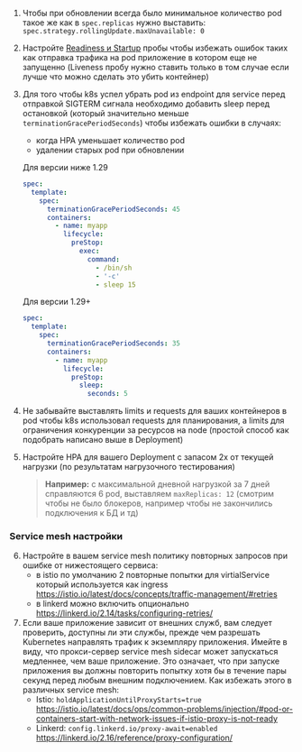 1. Чтобы при обновлении всегда было минимальное количество pod такое же как в `spec.replicas` нужно выставить: `spec.strategy.rollingUpdate.maxUnavailable: 0`
2. Настройте [Readiness и Startup](https://kubernetes.io/docs/tasks/configure-pod-container/configure-liveness-readiness-startup-probes/) пробы чтобы избежать ошибок таких как отправка трафика на pod приложение в котором еще не запущенно (Liveness пробу нужно ставить только в том случае если лучше что можно сделать это убить контейнер)
3. Для того чтобы k8s успел убрать pod из endpoint для service перед отправкой SIGTERM сигнала необходимо добавить sleep перед остановкой (который значительно меньше `terminationGracePeriodSeconds`) чтобы избежать ошибки в случаях:
   - когда HPA уменьшает количество pod 
   - удалении старых pod при обновлении

   Для версии ниже 1.29
    ```yaml
    spec:
      template:
        spec:
          terminationGracePeriodSeconds: 45
          containers:
            - name: myapp
              lifecycle:
                preStop:
                  exec:
                    command:
                      - /bin/sh
                      - '-c'
                      - sleep 15
    ```
    Для версии 1.29+
    ```yaml
    spec:
      template:
        spec:
          terminationGracePeriodSeconds: 35
          containers:
            - name: myapp
              lifecycle:
                preStop:
                  sleep:
                    seconds: 5
    ```
5. Не забывайте выставлять limits и requests для ваших контейнеров в pod чтобы k8s использовал requests для планирования, а limits для ограничения конкуренции за ресурсов на node (простой способ как подобрать написано выше в Deployment) 
6. Настройте HPA для вашего Deployment с запасом 2х от текущей нагрузки (по результатам нагрузочного тестирования)
   > **Например:** с максимальной дневной нагрузкой за 7 дней справляются 6 pod, выставляем `maxReplicas: 12` (смотрим чтобы не было блокеров, например чтобы не закончились подключения к БД и тд)

### Service mesh настройки

6. Настройте в вашем service mesh политику повторных запросов при ошибке от нижестоящего сервиса:
   - в istio по умолчанию 2 повторные попытки для virtialService который используется как ingress https://istio.io/latest/docs/concepts/traffic-management/#retries
   - в linkerd можно включить опционально https://linkerd.io/2.14/tasks/configuring-retries/
8. Если ваше приложение зависит от внешних служб, вам следует проверить, доступны ли эти службы, прежде чем разрешать Kubernetes направлять трафик к экземпляру приложения. Имейте в виду, что прокси-сервер service mesh sidecar может запускаться медленнее, чем ваше приложение. Это означает, что при запуске приложения вы должны повторить попытку хотя бы в течение пары секунд перед любым внешним подключением. Как избежать этого в различных service mesh:
   - Istio: `holdApplicationUntilProxyStarts=true` https://istio.io/latest/docs/ops/common-problems/injection/#pod-or-containers-start-with-network-issues-if-istio-proxy-is-not-ready
   - Linkerd: `config.linkerd.io/proxy-await=enabled` https://linkerd.io/2.16/reference/proxy-configuration/
